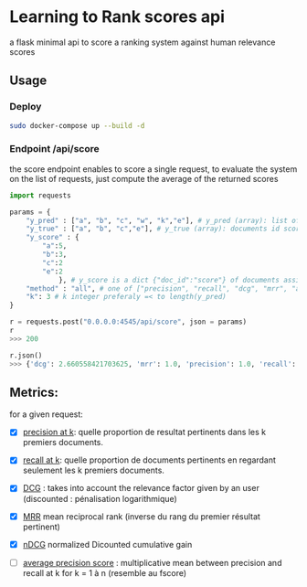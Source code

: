 # Learning to Rank scores api
a flask minimal api to score a ranking system against human relevance scores



## Usage
### Deploy
```bash
sudo docker-compose up --build -d
```
### Endpoint /api/score

the score endpoint enables to score a single request, to evaluate the system on the list of requests, just compute the average of the returned scores 
```python
import requests

params = {
    "y_pred" : ["a", "b", "c", "w", "k","e"], # y_pred (array): list of documents id predicted by the system
    "y_true" : ["a", "b", "c","e"], # y_true (array): documents id scored by humans sorted from most relevant to least relevant
    "y_score" : {
        "a":5,
        "b":3,
        "c":2
        "e":2
            }, # y_score is a dict {"doc_id":"score"} of documents assigned as relevant y humans with the associated scores (ordered internally)
    "method" : "all", # one of ["precision", "recall", "dcg", "mrr", "all"]
    "k": 3 # k integer preferaly =< to length(y_pred)
}

r = requests.post("0.0.0.0:4545/api/score", json = params)
r
>>> 200

r.json()
>>> {'dcg': 2.660558421703625, 'mrr': 1.0, 'precision': 1.0, 'recall': 0.75}

```

## Metrics:
for a given request:

- [x] [precision at k](https://en.wikipedia.org/wiki/Precision_and_recall): quelle proportion de resultat pertinents dans les k premiers documents.
- [x] [recall at k](https://en.wikipedia.org/wiki/Precision_and_recall): quelle proportion de documents pertinents en regardant seulement les k premiers documents.
- [x] [DCG](https://en.wikipedia.org/wiki/Discounted_cumulative_gain) : takes into account the relevance factor given by an user (discounted : pénalisation logarithmique)
- [x] [MRR](https://en.wikipedia.org/wiki/Mean_reciprocal_rank) mean reciprocal rank (inverse du rang du premier résultat pertinent)
- [x] [nDCG](https://en.wikipedia.org/wiki/Discounted_cumulative_gain#Normalized_DCG) normalized Dicounted cumulative gain 
- [ ] [average precision score](https://scikit-learn.org/stable/modules/generated/sklearn.metrics.label_ranking_average_precision_score.html#sklearn.metrics.label_ranking_average_precision_score) : multiplicative mean between precision and recall at k for k = 1 à n (resemble au fscore)

